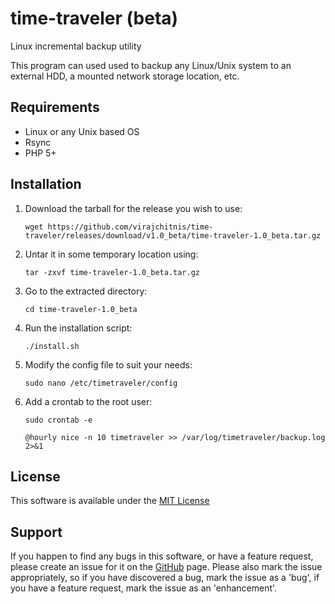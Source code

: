 time-traveler (beta)
====================
Linux incremental backup utility

This program can used used to backup any Linux/Unix system to an external HDD, a mounted network storage location, etc.

Requirements
------------

- Linux or any Unix based OS
- Rsync
- PHP 5+

Installation
------------

1. Download the tarball for the release you wish to use:

	```shell
	wget https://github.com/virajchitnis/time-traveler/releases/download/v1.0_beta/time-traveler-1.0_beta.tar.gz
	```

2. Untar it in some temporary location using:

	`tar -zxvf time-traveler-1.0_beta.tar.gz`
	
3. Go to the extracted directory:

	`cd time-traveler-1.0_beta`
	
4. Run the installation script:

	`./install.sh`
	
5. Modify the config file to suit your needs:

	`sudo nano /etc/timetraveler/config`
	
6. Add a crontab to the root user:

	`sudo crontab -e`
	
	`@hourly nice -n 10 timetraveler >> /var/log/timetraveler/backup.log 2>&1`
	
License
-------

This software is available under the [MIT License](https://github.com/virajchitnis/time-traveler/blob/master/LICENSE)

Support
-------

If you happen to find any bugs in this software, or have a feature request, please create an issue for it on the  [GitHub](https://github.com/virajchitnis/time-traveler) page. Please also mark the issue appropriately, so if you have discovered a bug, mark the issue as a 'bug', if you have a feature request, mark the issue as an 'enhancement'.